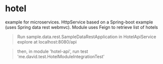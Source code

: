 # hotel
example for microservices. HttpService based on a Spring-boot example (uses Spring data rest webmvc). Module uses Feign to retrieve list of hotels


> Run sample.data.rest.SampleDataRestApplication in HotelApiService
> explore at localhost:8080/api

> then, in module 'hotel-api', run test 'me.david.test.HotelModuleIntegrationTest'